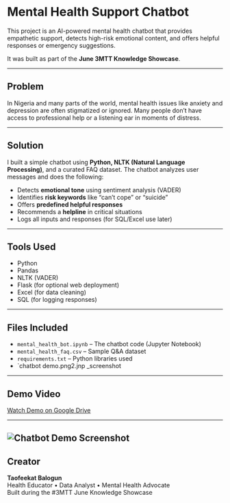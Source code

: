 # Mental Health Support Chatbot

This project is an AI-powered mental health chatbot that provides empathetic support, detects high-risk emotional content, and offers helpful responses or emergency suggestions.

It was built as part of the **June 3MTT Knowledge Showcase**.

---

## Problem

In Nigeria and many parts of the world, mental health issues like anxiety and depression are often stigmatized or ignored. Many people don’t have access to professional help or a listening ear in moments of distress.

---

## Solution

I built a simple chatbot using **Python, NLTK (Natural Language Processing)**, and a curated FAQ dataset. The chatbot analyzes user messages and does the following:

- Detects **emotional tone** using sentiment analysis (VADER)
- Identifies **risk keywords** like “can’t cope” or “suicide”
- Offers **predefined helpful responses**
- Recommends a **helpline** in critical situations
- Logs all inputs and responses (for SQL/Excel use later)

---

##  Tools Used

- Python
- Pandas
- NLTK (VADER)
- Flask (for optional web deployment)
- Excel (for data cleaning)
- SQL (for logging responses)

---

##  Files Included

- `mental_health_bot.ipynb` – The chatbot code (Jupyter Notebook)
- `mental_health_faq.csv` – Sample Q&A dataset
- `requirements.txt` – Python libraries used
- `chatbot demo.png2.jnp  _screenshot
  

---

##  Demo Video

 [Watch Demo on Google Drive](https://drive.google.com/file/d/1Z8AxRcVy_VgAS7ePTM-k6qrqBCzdLAs1/view?usp=drivesdk)  

---
![Chatbot Demo Screenshot](chatbot_demo.png2.jnp)
---

##  Creator

**Taofeekat Balogun**  
Health Educator • Data Analyst • Mental Health Advocate  
Built during the #3MTT June Knowledge Showcase  


